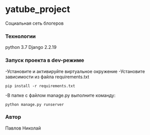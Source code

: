 # yatube_project
Социальная сеть блогеров
### Технологии
python 3.7
Django 2.2.19
### Запуск проекта в dev-режиме
-Установите и активируйте виртуальное окружение
-Установите зависимости из файла requirements.txt
```
pip install -r requirements.txt
```
-В папке с файлом manage.py выполните команду:
```
python manage.py runserver
```
### Автор
Павлов Николай

